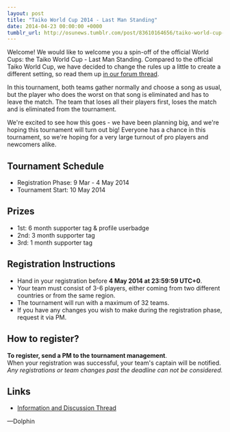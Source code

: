 ```yaml
---
layout: post
title: "Taiko World Cup 2014 - Last Man Standing"
date: 2014-04-23 00:00:00 +0000
tumblr_url: http://osunews.tumblr.com/post/83610164656/taiko-world-cup-2014-last-man-standing
---
```


Welcome! We would like to welcome you a spin-off of the official World Cups: the Taiko World Cup - Last Man Standing. Compared to the official Taiko World Cup, we have decided to change the rules up a little to create a different setting, so read them up [in our forum thread](https://osu.ppy.sh/community/forums/topics/192614/start=0).  

In this tournament, both teams gather normally and choose a song as usual, but the player who does the worst on that song is eliminated and has to leave the match. The team that loses all their players first, loses the match and is eliminated from the tournament.  

We're excited to see how this goes - we have been planning big, and we're hoping this tournament will turn out big! Everyone has a chance in this tournament, so we're hoping for a very large turnout of pro players and newcomers alike.  

## Tournament Schedule

- Registration Phase: 9 Mar - 4 May 2014
- Tournament Start: 10 May 2014  

## Prizes

- 1st: 6 month supporter tag & profile userbadge
- 2nd: 3 month supporter tag
- 3rd: 1 month supporter tag  

## Registration Instructions

- Hand in your registration before **4 May 2014 at 23:59:59 UTC+0**.
- Your team must consist of 3-6 players, either coming from two different countries or from the same region.
- The tournament will run with a maximum of 32 teams.
- If you have any changes you wish to make during the registration phase, request it via PM.

## How to register?

**To register, send a PM to the tournament management**.  
When your registration was successful, your team's captain will be notified.  
_Any registrations or team changes past the deadline can not be considered._

## Links

- [Information and Discussion Thread](https://osu.ppy.sh/community/forums/topics/192614/start=0)

—Dolphin
